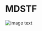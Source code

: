# MDSTF
![image text]([https://github.com/******/dbscan_clustering_algorithm/blob/master/data/dbscan_performance_comparison.png](https://github.com/lixia-wzx/MDSTF/blob/main/images/MDSTF.png) "DBSCAN Performance Comparison")
